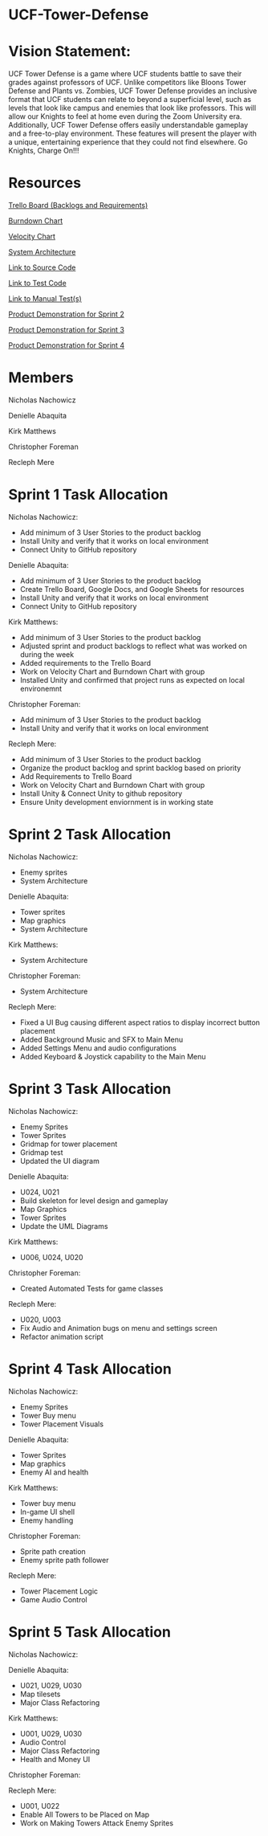 # UCF-Tower-Defense

# Vision Statement:

UCF Tower Defense is a game where UCF students battle to save their grades against professors of UCF. Unlike competitors like Bloons Tower Defense and Plants vs. Zombies, UCF Tower Defense provides an inclusive format that UCF students can relate to beyond a superficial level, such as levels that look like campus and enemies that look like professors. This will allow our Knights to feel at home even during the Zoom University era. Additionally, UCF Tower Defense offers easily understandable gameplay and a free-to-play environment. These features will present the player with a unique, entertaining experience that they could not find elsewhere. Go Knights, Charge On!!!

# Resources

[Trello Board (Backlogs and Requirements)](https://trello.com/b/epHd58wk/ucf-tower-defense)

[Burndown Chart](https://docs.google.com/spreadsheets/d/1fnH8CVBzcJMU6K55bMpOIfG0mbxfSTcWePDMlkh8kZU)

[Velocity Chart](https://docs.google.com/spreadsheets/d/1EDwsVtqA2Tud6Zaj3U7Hk-IkvPk0VgM0-r-bcr_cTxo)

[System Architecture](https://github.com/dabaquita/UCF-Tower-Defense/blob/main/architecture.md)

[Link to Source Code](https://github.com/dabaquita/UCF-Tower-Defense/tree/main/SampleProject/Assets/Scripts)

[Link to Test Code](https://github.com/dabaquita/UCF-Tower-Defense/tree/main/SampleProject/Assets/Tests/EditMode)

[Link to Manual Test(s)](https://github.com/dabaquita/UCF-Tower-Defense/blob/main/manual_testing.md)

[Product Demonstration for Sprint 2](https://drive.google.com/file/d/1k3H3xrmh-wEB5MJJSSlZbZ4AoLLnRNqX/view?usp=sharing)

[Product Demonstration for Sprint 3](https://drive.google.com/file/d/1cgwSWUqgP1UmW7IesoQGV5Kgx_plpGkD/view)

[Product Demonstration for Sprint 4](https://youtu.be/duCzEegWnQQ)

# Members
  Nicholas Nachowicz
  
  Denielle Abaquita

  Kirk Matthews
  
  Christopher Foreman
  
  Recleph Mere

# Sprint 1 Task Allocation

Nicholas Nachowicz:
- Add minimum of 3 User Stories to the product backlog
- Install Unity and verify that it works on local environment
- Connect Unity to GitHub repository

Denielle Abaquita:
- Add minimum of 3 User Stories to the product backlog
- Create Trello Board, Google Docs, and Google Sheets for resources
- Install Unity and verify that it works on local environment
- Connect Unity to GitHub repository

Kirk Matthews:
- Add minimum of 3 User Stories to the product backlog
- Adjusted sprint and product backlogs to reflect what was worked on during the week
- Added requirements to the Trello Board
- Work on Velocity Chart and Burndown Chart with group
- Installed Unity and confirmed that project runs as expected on local environemnt

Christopher Foreman:
- Add minimum of 3 User Stories to the product backlog
- Install Unity and verify that it works on local environment

Recleph Mere:
- Add minimum of 3 User Stories to the product backlog
- Organize the product backlog and sprint backlog based on priority
- Add Requirements to Trello Board
- Work on Velocity Chart and Burndown Chart with group
- Install Unity & Connect Unity to github repository
- Ensure Unity development enviornment is in working state

# Sprint 2 Task Allocation

Nicholas Nachowicz:
- Enemy sprites
- System Architecture

Denielle Abaquita:
- Tower sprites
- Map graphics
- System Architecture

Kirk Matthews:
- System Architecture

Christopher Foreman:
- System Architecture

Recleph Mere:
- Fixed a UI Bug causing different aspect ratios to display incorrect button placement
- Added Background Music and SFX to Main Menu
- Added Settings Menu and audio configurations
- Added Keyboard & Joystick capability to the Main Menu

# Sprint 3 Task Allocation

Nicholas Nachowicz:
- Enemy Sprites
- Tower Sprites
- Gridmap for tower placement
- Gridmap test
- Updated the UI diagram

Denielle Abaquita:
- U024, U021
- Build skeleton for level design and gameplay
- Map Graphics
- Tower Sprites
- Update the UML Diagrams

Kirk Matthews:
- U006, U024, U020

Christopher Foreman:
- Created Automated Tests for game classes

Recleph Mere:
- U020, U003
- Fix Audio and Animation bugs on menu and settings screen
- Refactor animation script

# Sprint 4 Task Allocation

Nicholas Nachowicz:
- Enemy Sprites
- Tower Buy menu
- Tower Placement Visuals

Denielle Abaquita:
- Tower Sprites
- Map graphics
- Enemy AI and health

Kirk Matthews:
- Tower buy menu
- In-game UI shell
- Enemy handling

Christopher Foreman:
- Sprite path creation
- Enemy sprite path follower

Recleph Mere:
- Tower Placement Logic
- Game Audio Control

# Sprint 5 Task Allocation

Nicholas Nachowicz:

Denielle Abaquita:
- U021, U029, U030
- Map tilesets
- Major Class Refactoring

Kirk Matthews:
- U001, U029, U030
- Audio Control
- Major Class Refactoring
- Health and Money UI

Christopher Foreman:

Recleph Mere:
- U001, U022
- Enable All Towers to be Placed on Map
- Work on Making Towers Attack Enemy Sprites
